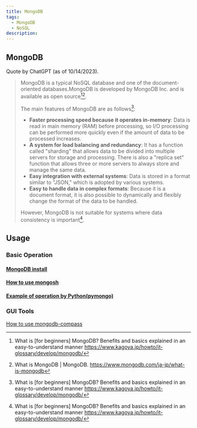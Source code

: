 ```yaml
---
title: MongoDB
tags:
  - MongoDB
  - NoSQL
description:
---
```


## MongoDB

Quote by ChatGPT (as of 10/14/2023).

> MongoDB is a typical NoSQL database and one of the document-oriented databases.MongoDB is developed by MongoDB Inc. and is available as open source[^1][^2].
>
> The main features of MongoDB are as follows[^1]:
>
> - **Faster processing speed because it operates in-memory**: Data is read in main memory (RAM) before processing, so I/O processing can be performed more quickly even if the amount of data to be processed increases.
> - **A system for load balancing and redundancy**: It has a function called "sharding" that allows data to be divided into multiple servers for storage and processing. There is also a "replica set" function that allows three or more servers to always store and manage the same data.
> - **Easy integration with external systems**: Data is stored in a format similar to "JSON," which is adopted by various systems.
> - **Easy to handle data in complex formats**: Because it is a document format, it is also possible to dynamically and flexibly change the format of the data to be handled.
>
> However, MongoDB is not suitable for systems where data consistency is important[^1].

[^1]: What is [for beginners] MongoDB? Benefits and basics explained in an easy-to-understand manner <https://www.kagoya.jp/howto/it-glossary/develop/mongodb/>
[^2]: What is MongoDB | MongoDB. <https://www.mongodb.com/ja-jp/what-is-mongodb>

## Usage

### Basic Operation

#### [MongoDB install](./install-mongodb.md)

#### [How to use mongosh](./mongosh.md)

#### [Example of operation by Python(pymongo)](./pymongo.md)

### GUI Tools

[How to use mongodb-compass](./mongodb-compass.md)
